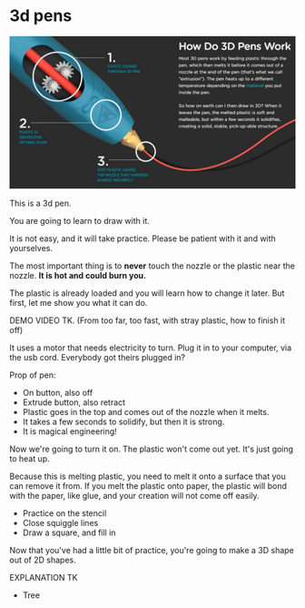 # 3d pens

![Diagaram of a 3d pen](assets/HowDo3dPensWork.jpg)

This is a 3d pen.

You are going to learn to draw with it.

It is not easy, and it will take practice. Please be patient with it and with yourselves.

The most important thing is to **never** touch the nozzle or the plastic near the nozzle. **It is hot and could burn you.**

The plastic is already loaded and you will learn how to change it later. But first, let me show you what it can do.

DEMO VIDEO TK. (From too far, too fast, with stray plastic, how to finish it off)

It uses a motor that needs electricity to turn. Plug it in to your computer, via the usb cord. Everybody got theirs plugged in?

Prop of pen:
* On button, also off
* Extrude button, also retract
* Plastic goes in the top and comes out of the nozzle when it melts.
* It takes a few seconds to solidify, but then it is strong.
* It is magical engineering!

Now we're going to turn it on. The plastic won't come out yet. It's just going to heat up.

Because this is melting plastic, you need to melt it onto a surface that you can remove it from. If you melt the plastic onto paper, the plastic will bond with the paper, like glue, and your creation will not come off easily.

* Practice on the stencil
* Close squiggle lines
* Draw a square, and fill in

Now that you've had a little bit of practice, you're going to make a 3D shape out of 2D shapes.

EXPLANATION TK

* Tree
